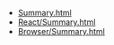 * [Summary.html](Summary.html)
* [React/Summary.html](React/Summary.html)
* [Browser/Summary.html](Browser/Summary.html)